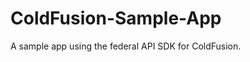 ColdFusion-Sample-App
=====================

A sample app using the federal API SDK for ColdFusion.
